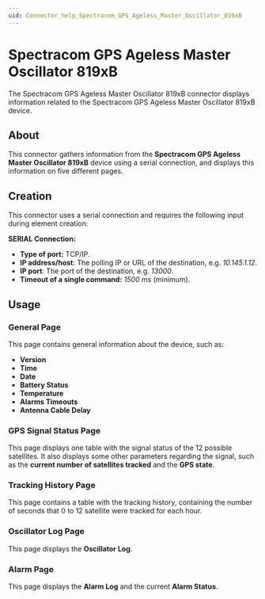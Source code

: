 ```yaml
---
uid: Connector_help_Spectracom_GPS_Ageless_Master_Oscillator_819xB
---
```


# Spectracom GPS Ageless Master Oscillator 819xB

The Spectracom GPS Ageless Master Oscillator 819xB connector displays information related to the Spectracom GPS Ageless Master Oscillator 819xB device.

## About

This connector gathers information from the **Spectracom GPS Ageless Master Oscillator 819xB** device using a serial connection, and displays this information on five different pages.

## Creation

This connector uses a serial connection and requires the following input during element creation:

**SERIAL Connection:**

- **Type of port:** TCP/IP.
- **IP address/host**: The polling IP or URL of the destination, e.g. *10.145.1.12*.
- **IP port**: The port of the destination, e.g. *13000*.
- **Timeout of a single command:** *1500 ms* (minimum).

## Usage

### General Page

This page contains general information about the device, such as:

- **Version**
- **Time**
- **Date**
- **Battery Status**
- **Temperature**
- **Alarms Timeouts**
- **Antenna Cable Delay**

### GPS Signal Status Page

This page displays one table with the signal status of the 12 possible satellites. It also displays some other parameters regarding the signal, such as the **current number of satellites tracked** and the **GPS state**.

### Tracking History Page

This page contains a table with the tracking history, containing the number of seconds that 0 to 12 satellite were tracked for each hour.

### Oscillator Log Page

This page displays the **Oscillator Log**.

### Alarm Page

This page displays the **Alarm Log** and the current **Alarm Status**.
